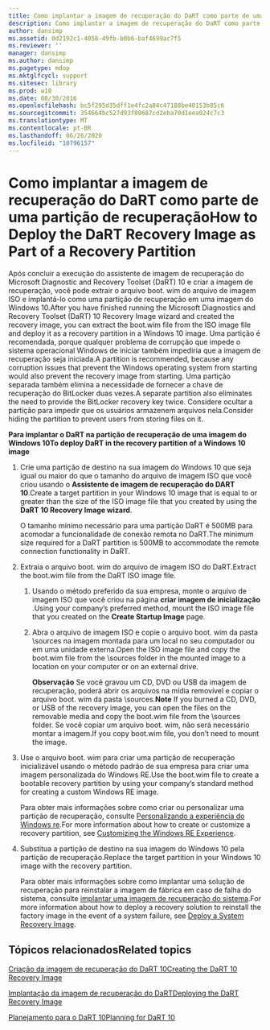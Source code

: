 ```yaml
---
title: Como implantar a imagem de recuperação do DaRT como parte de uma partição de recuperação
description: Como implantar a imagem de recuperação do DaRT como parte de uma partição de recuperação
author: dansimp
ms.assetid: 0d2192c1-4058-49fb-b0b6-baf4699ac7f5
ms.reviewer: ''
manager: dansimp
ms.author: dansimp
ms.pagetype: mdop
ms.mktglfcycl: support
ms.sitesec: library
ms.prod: w10
ms.date: 08/30/2016
ms.openlocfilehash: bc5f295d35dff1e4fc2a84c47188be40153b85c6
ms.sourcegitcommit: 354664bc527d93f80687cd2eba70d1eea024c7c3
ms.translationtype: MT
ms.contentlocale: pt-BR
ms.lasthandoff: 06/26/2020
ms.locfileid: "10796157"
---
```

# <span data-ttu-id="4c97f-103">Como implantar a imagem de recuperação do DaRT como parte de uma partição de recuperação</span><span class="sxs-lookup"><span data-stu-id="4c97f-103">How to Deploy the DaRT Recovery Image as Part of a Recovery Partition</span></span>


<span data-ttu-id="4c97f-104">Após concluir a execução do assistente de imagem de recuperação do Microsoft Diagnostic and Recovery Toolset (DaRT) 10 e criar a imagem de recuperação, você pode extrair o arquivo boot. wim do arquivo de imagem ISO e implantá-lo como uma partição de recuperação em uma imagem do Windows 10.</span><span class="sxs-lookup"><span data-stu-id="4c97f-104">After you have finished running the Microsoft Diagnostics and Recovery Toolset (DaRT) 10 Recovery Image wizard and created the recovery image, you can extract the boot.wim file from the ISO image file and deploy it as a recovery partition in a Windows 10 image.</span></span> <span data-ttu-id="4c97f-105">Uma partição é recomendada, porque qualquer problema de corrupção que impede o sistema operacional Windows de iniciar também impediria que a imagem de recuperação seja iniciada.</span><span class="sxs-lookup"><span data-stu-id="4c97f-105">A partition is recommended, because any corruption issues that prevent the Windows operating system from starting would also prevent the recovery image from starting.</span></span> <span data-ttu-id="4c97f-106">Uma partição separada também elimina a necessidade de fornecer a chave de recuperação do BitLocker duas vezes.</span><span class="sxs-lookup"><span data-stu-id="4c97f-106">A separate partition also eliminates the need to provide the BitLocker recovery key twice.</span></span> <span data-ttu-id="4c97f-107">Considere ocultar a partição para impedir que os usuários armazenem arquivos nela.</span><span class="sxs-lookup"><span data-stu-id="4c97f-107">Consider hiding the partition to prevent users from storing files on it.</span></span>

**<span data-ttu-id="4c97f-108">Para implantar o DaRT na partição de recuperação de uma imagem do Windows 10</span><span class="sxs-lookup"><span data-stu-id="4c97f-108">To deploy DaRT in the recovery partition of a Windows 10 image</span></span>**

1.  <span data-ttu-id="4c97f-109">Crie uma partição de destino na sua imagem do Windows 10 que seja igual ou maior do que o tamanho do arquivo de imagem ISO que você criou usando o **Assistente de imagem de recuperação do DART 10**.</span><span class="sxs-lookup"><span data-stu-id="4c97f-109">Create a target partition in your Windows 10 image that is equal to or greater than the size of the ISO image file that you created by using the **DaRT 10 Recovery Image wizard**.</span></span>

    <span data-ttu-id="4c97f-110">O tamanho mínimo necessário para uma partição DaRT é 500MB para acomodar a funcionalidade de conexão remota no DaRT.</span><span class="sxs-lookup"><span data-stu-id="4c97f-110">The minimum size required for a DaRT partition is 500MB to accommodate the remote connection functionality in DaRT.</span></span>

2.  <span data-ttu-id="4c97f-111">Extraia o arquivo boot. wim do arquivo de imagem ISO do DaRT.</span><span class="sxs-lookup"><span data-stu-id="4c97f-111">Extract the boot.wim file from the DaRT ISO image file.</span></span>

    1.  <span data-ttu-id="4c97f-112">Usando o método preferido da sua empresa, monte o arquivo de imagem ISO que você criou na página **criar imagem de inicialização** .</span><span class="sxs-lookup"><span data-stu-id="4c97f-112">Using your company’s preferred method, mount the ISO image file that you created on the **Create Startup Image** page.</span></span>

    2.  <span data-ttu-id="4c97f-113">Abra o arquivo de imagem ISO e copie o arquivo boot. wim da pasta \\sources na imagem montada para um local no seu computador ou em uma unidade externa.</span><span class="sxs-lookup"><span data-stu-id="4c97f-113">Open the ISO image file and copy the boot.wim file from the \\sources folder in the mounted image to a location on your computer or on an external drive.</span></span>

        <span data-ttu-id="4c97f-114">**Observação**  Se você gravou um CD, DVD ou USB da imagem de recuperação, poderá abrir os arquivos na mídia removível e copiar o arquivo boot. wim da pasta \\sources.</span><span class="sxs-lookup"><span data-stu-id="4c97f-114">**Note** If you burned a CD, DVD, or USB of the recovery image, you can open the files on the removable media and copy the boot.wim file from the \\sources folder.</span></span> <span data-ttu-id="4c97f-115">Se você copiar um arquivo boot. wim, não será necessário montar a imagem.</span><span class="sxs-lookup"><span data-stu-id="4c97f-115">If you copy boot.wim file, you don’t need to mount the image.</span></span>

         

3.  <span data-ttu-id="4c97f-116">Use o arquivo boot. wim para criar uma partição de recuperação inicializável usando o método padrão de sua empresa para criar uma imagem personalizada do Windows RE.</span><span class="sxs-lookup"><span data-stu-id="4c97f-116">Use the boot.wim file to create a bootable recovery partition by using your company’s standard method for creating a custom Windows RE image.</span></span>

    <span data-ttu-id="4c97f-117">Para obter mais informações sobre como criar ou personalizar uma partição de recuperação, consulte [Personalizando a experiência do Windows re](https://go.microsoft.com/fwlink/?LinkId=214222).</span><span class="sxs-lookup"><span data-stu-id="4c97f-117">For more information about how to create or customize a recovery partition, see [Customizing the Windows RE Experience](https://go.microsoft.com/fwlink/?LinkId=214222).</span></span>

4.  <span data-ttu-id="4c97f-118">Substitua a partição de destino na sua imagem do Windows 10 pela partição de recuperação.</span><span class="sxs-lookup"><span data-stu-id="4c97f-118">Replace the target partition in your Windows 10 image with the recovery partition.</span></span>

    <span data-ttu-id="4c97f-119">Para obter mais informações sobre como implantar uma solução de recuperação para reinstalar a imagem de fábrica em caso de falha do sistema, consulte [implantar uma imagem de recuperação do sistema](https://go.microsoft.com/fwlink/?LinkId=214221).</span><span class="sxs-lookup"><span data-stu-id="4c97f-119">For more information about how to deploy a recovery solution to reinstall the factory image in the event of a system failure, see [Deploy a System Recovery Image](https://go.microsoft.com/fwlink/?LinkId=214221).</span></span>

## <span data-ttu-id="4c97f-120">Tópicos relacionados</span><span class="sxs-lookup"><span data-stu-id="4c97f-120">Related topics</span></span>


[<span data-ttu-id="4c97f-121">Criação da imagem de recuperação do DaRT 10</span><span class="sxs-lookup"><span data-stu-id="4c97f-121">Creating the DaRT 10 Recovery Image</span></span>](creating-the-dart-10-recovery-image.md)

[<span data-ttu-id="4c97f-122">Implantação da imagem de recuperação do DaRT</span><span class="sxs-lookup"><span data-stu-id="4c97f-122">Deploying the DaRT Recovery Image</span></span>](deploying-the-dart-recovery-image-dart-10.md)

[<span data-ttu-id="4c97f-123">Planejamento para o DaRT 10</span><span class="sxs-lookup"><span data-stu-id="4c97f-123">Planning for DaRT 10</span></span>](planning-for-dart-10.md)

 

 






